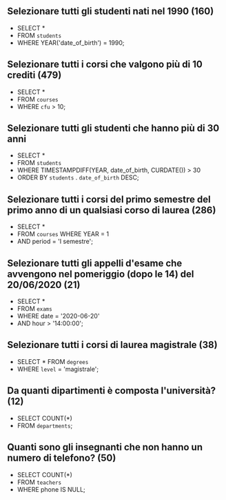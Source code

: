  ## Selezionare tutti gli studenti nati nel 1990 (160) 
  - SELECT * 
  - FROM `students` 
  - WHERE YEAR('date_of_birth') = 1990;
 ## Selezionare tutti i corsi che valgono più di 10 crediti (479) 
  - SELECT * 
  - FROM `courses` 
  - WHERE `cfu` > 10;
 ## Selezionare tutti gli studenti che hanno più di 30 anni 
  - SELECT * 
  - FROM `students` 
  - WHERE TIMESTAMPDIFF(YEAR, date_of_birth, CURDATE()) > 30
  - ORDER BY `students` . `date_of_birth` DESC;
 ## Selezionare tutti i corsi del primo semestre del primo anno di un qualsiasi       corso  di laurea (286)
  - SELECT * 
  - FROM `courses` WHERE YEAR = 1 
  - AND period = 'I semestre'; 
 ## Selezionare tutti gli appelli d'esame che avvengono nel pomeriggio (dopo le 14)   del 20/06/2020 (21)
  - SELECT * 
  - FROM `exams` 
  - WHERE date = '2020-06-20' 
  - AND hour > '14:00:00'; 
 ## Selezionare tutti i corsi di laurea magistrale (38) 
  - SELECT * FROM `degrees` 
  - WHERE `level` = 'magistrale';
 ## Da quanti dipartimenti è composta l'università? (12) 
  - SELECT COUNT(*) 
  - FROM `departments`;
 ## Quanti sono gli insegnanti che non hanno un numero di telefono? (50)
  - SELECT COUNT(*) 
  - FROM `teachers`  
  - WHERE phone IS NULL;